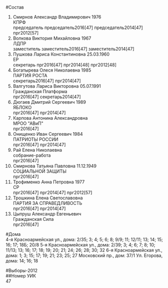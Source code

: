 #Состав  
1. Смирнов Александр Владимирович 1976  
    КПРФ  
    председатель председатель2016[47] председатель2014[47] прг2012[57]  
2. Волкова Виктория Михайловна 1967  
    ЛДПР  
    заместитель заместитель2016[47] заместитель2014[47]  
3. Пушкова Лариса Константиновна 25.03.1960  
    ЕР  
    секретарь прг2016[47] прг2014[48] прг2012[48]  
4. Богатырева Олеся Николаевна 1985  
    ПАРТИЯ РОСТА  
    секретарь2016[47] прг2014[47]  
5. Валгутова Лариса Викторовна 05.07.1991  
    Гражданская Платформа  
    прг2016[47] секретарь2014[47]  
6. Дюгаев Дмитрий Сергеевич 1989  
    ЯБЛОКО  
    прг2016[47] прг2014[47]  
7. Карпова Антонина Александровна  
    МРОО "АВиП"  
    прг2016[47]  
8. Онищенко Иван Сергеевич 1984  
    ПАТРИОТЫ РОССИИ  
    прг2016[47] прг2014[47]  
9. Рай Елена Николаевна  
    собрание-работа  
    прг2016[47]  
10. Смирнова Татьяна Павловна 11.12.1949  
    СОЦИАЛЬНОЙ ЗАЩИТЫ  
    прг2016[47]  
11. Трофименко Анна Петровна 1977  
    СР  
    прг2016[47] прг2014[47] прг2012[57]  
12. Трошкина Елена Светославовна  
    ПАРТИЯ ЗА СПРАВЕДЛИВОСТЬ  
    прг2016[47] прг2014[47]  
13. Цыпруш Александр Евгеньевич  
    Гражданская Сила  
    прг2016[47]  
  
#Дома  
4-я Красноармейская ул., дома: 2/35; 3; 4; 5; 6; 8; 9/9; 11; 12/11; 13; 14; 15; 16; 17; 18Б; 20/8 5-я Красноармейская ул., дома: 2/39; 3; 4; 6; 7; 8; 10; 11/13; 13; 16; 17; 18; 19; 20; 21; 24; 26; 28; 30; 32 6-я Красноармейская ул., дома: 1; 3; 15; 17; 19; 21; 23; 25; 27 Московский пр., дом: 37/1 Ул. Егорова, дома: 14; 16; 18  
  
#Выборы-2012  
##Номер УИК  
47  

